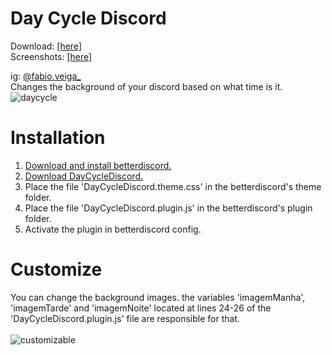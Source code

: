 # Day Cycle Discord

Download: <a href="https://github.com/v37ga/DayCycleDiscord/blob/main/download/Day%20Cycle%20Discord%201.1.0%20.rar?raw=true">[here]</a>
<br>
Screenshots: <a href="https://github.com/v37ga/DayCycleDiscord/blob/main/preview.md">[here]</a>

ig: <a href="http://instagram.com/fabio.veiga_">@fabio.veiga_</a><br>
Changes the background of your discord based on what time is it.
<br>
![daycycle](https://user-images.githubusercontent.com/71238693/135930659-73bd1437-4d9e-45fc-874f-e57175ddedd8.png)
# Installation
1. <a href="https://betterdiscord.app/">Download and install betterdiscord.</a>
2. <a href="https://github.com/v37ga/DayCycleDiscord/blob/main/download/Day%20Cycle%20Discord%201.3.0.rar?raw=true">Download DayCycleDiscord.</a>
3. Place the file 'DayCycleDiscord.theme.css' in the betterdiscord's theme folder.
4. Place the file 'DayCycleDiscord.plugin.js' in the betterdiscord's plugin folder.
5. Activate the plugin in betterdiscord config.
# Customize
You can change the background images.
the variables 'imagemManha', 'imagemTarde' and 'imagemNoite' located at lines 24-26 of the 'DayCycleDiscord.plugin.js' file are responsible for that.
<br>
<br>
![customizable](https://user-images.githubusercontent.com/71238693/135931784-c9b7a9dc-b9f9-4d59-9631-476a44861224.png)
